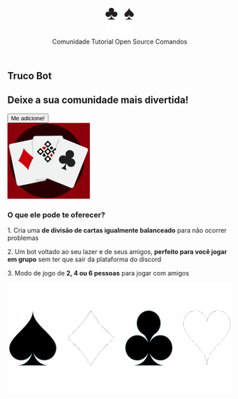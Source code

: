 <!DOCTYPE html>
<html lang="pt-br">
<head>
    <meta charset="UTF-8">
    <meta http-equiv="X-UA-Compatible" content="IE=edge">
    <meta name="viewport" content="width=device-width, initial-scale=1.0">
    <link rel="shortcut icon" href="imagens/favicon.ico" type="image/x-icon">
    <link rel="stylesheet" href="style.css">
    <title>Truco Bot - O melhor para sua diversão!</title>
    <style>
        @import url('https://fonts.googleapis.com/css2?family=Righteous&family=Sarala:wght@400;700&display=swap');
        @import url('https://fonts.googleapis.com/css2?family=Righteous&family=Sarala:wght@400;700&display=swap');

* {
    margin: 0;
    padding: 0;
    box-sizing: border-box;
    text-decoration: none;
}

body{
    font-size: 100%;
    background: linear-gradient(to right, #650005, #8C000B 30%);
}

.cabecalho{
    display: flex;
    flex-direction: row;
    align-items: center;
    justify-content: space-around;
    padding: 24px;
}

.cabecalho-imagem{
    height: 72px;
}

.cabecalho-escrito{
    display: flex;
    gap: 32px;
}

.cabecalho-escrito-item{
    font-family: 'sarala', sans-serif;
    color: white;
    font-weight: 400;
    font-size: 18px;
}

.conteudo{
    border-top: 0.4px solid white;
    margin-bottom: 48px;
}

.conteudo-principal{
    display: flex;
    flex-direction: row;
    align-items: center;
    justify-content: space-around;
    padding: 42px;
}

.conteudo-principal-escrito{
    display: flex;
    flex-direction: column;
    gap: 32px;
}

.conteudo-principal-escrito-titulo{
    font-family: 'Righteous', cursive;
    font-weight: 400;
    font-size: 64px;
    color: white;
}

.conteudo-principal-escrito-subtitulo{
    font-family: 'sarala', sans-serif;
    font-weight: 400;
    font-size: 24px;
    color: white;
}

.conteudo-principal-escrito-botao{
    background-color: white;
    width: 180px;
    height: 60px;
    border: none;
    border-radius: 20px;
    box-shadow: 4px 5px 4px rgba(0, 0, 0, 0.25);
    font-family: 'sarala', sans-serif;
    font-weight: 400;
    font-size: 24px;
    color: black;
}

.conteudo-principal-escrito-botao:hover{
    background-color: rgba(236, 214, 196, 0.53);
}

.conteudo-principal-imagem{
    height: 300px;
}

.conteudo-secundario{
    display: flex;
    flex-direction: column;
    align-items: center;
    gap: 24px;
    margin-top: 48px;
}

.conteudo-secundario-titulo{
    border-top: 0.4px solid white;
    padding-top: 48px;
    font-family: 'Righteous', cursive;
    font-weight: 400;
    font-size: 24px;
    color: white;
    margin-bottom: 16px;
}

.conteudo-secundario-paragrafo{
    font-family: 'sarala', sans-serif;
    font-weight: 300;
    font-size: 18px;
    color: white;
}

.rodape{
    padding: 32px;
    border-top: 0.4px solid white;
}

.rodape-imagem{
    height: 64px;
    display: block;
    margin: 0 auto;
}
    </style>
</head>
<body>
    <header class="cabecalho">
        <img class="cabecalho-imagem" width="64" height="64" src="imagens/logo-branco.png" alt="logo bot-truco">
        <nav class="cabecalho-escrito">
            <a class="cabecalho-escrito-item">Comunidade</a>
            <a class="cabecalho-escrito-item">Tutorial</a>
            <a class="cabecalho-escrito-item">Open Source</a>
            <a class="cabecalho-escrito-item">Comandos</a>
        </nav>
    </header>
    <main class="conteudo">
        <section class="conteudo-principal">
            <div class="conteudo-principal-escrito">
                <h1 class="conteudo-principal-escrito-titulo">Truco Bot</h1>
                <h2 class="conteudo-principal-escrito-subtitulo">Deixe a sua comunidade mais divertida!</h2>
                <button class="conteudo-principal-escrito-botao">Me adicione!</button>
            </div>
            <img class="conteudo-principal-imagem" src="imagens/baralho-certo.png" alt="imagem truco bot">
        </section>
        <section class="conteudo-secundario">
            <h3 class="conteudo-secundario-titulo">O que ele pode te oferecer?</h3>
            <p class="conteudo-secundario-paragrafo">1. Cria uma <strong>de divisão de cartas igualmente balanceado</strong>  para não ocorrer problemas</p>
            <p class="conteudo-secundario-paragrafo">2. Um bot voltado ao seu lazer e de seus amigos, <strong>perfeito para você jogar em grupo</strong>  sem ter que sair da plataforma do discord</p>
            <p class="conteudo-secundario-paragrafo">3. Modo de jogo de <strong>2, 4 ou 6 pessoas</strong>  para jogar com amigos</p>
        </section>
    </main>
    <footer class="rodape">
        <img class="rodape-imagem" src="imagens/rodape-branco.png" alt="rodape imagem">
    </footer>
</body>
</html>

